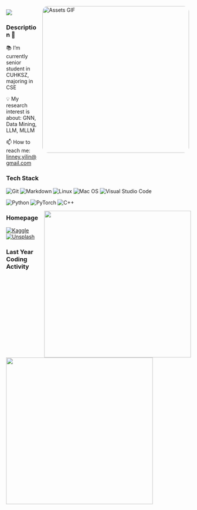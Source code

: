 
<img width="400px" style="margin: 5px 5px 10px 10px; border-radius: 15px;" align="right" alt="Assets GIF" src="assets/giphy.gif" />

![](https://komarev.com/ghpvc/?username=Lenny-Yilin)
### Description 👋

📚 I’m currently senior student in CUHKSZ, majoring in CSE

💡 My research interest is about: GNN, Data Mining, LLM, MLLM

📫 How to reach me: [linney.yilin@gmail.com](mailto:linney.yilin@gmail.com)
<!-- - 👯 I’m looking to collaborate on ... -->
<!-- - 🤔 I’m looking for help with ... -->
<!-- - 💬 Ask me about ... -->
<!-- - 😄 Pronouns: ... -->
<!-- - ⚡ Fun fact: ... -->

### Tech Stack

![Git](https://img.shields.io/badge/-Git-333333?style=flat&logo=git)
![Markdown](https://img.shields.io/badge/-Markdown-333333?style=flat&logo=markdown)
![Linux](https://img.shields.io/badge/-Linux-333333?style=flat&logo=Linux&logoColor=FCC624)
![Mac OS](https://img.shields.io/badge/-Mac%20OS-333333?style=flat&logo=apple)
![Visual Studio Code](https://img.shields.io/badge/Visual%20Studio%20Code-333333?style=flat&logo=visual-studio-code&logoColor=white)

![Python](https://img.shields.io/badge/-Python-333333?style=flat&logo=Python)
![PyTorch](https://img.shields.io/badge/-PyTorch-333333?style=flat&logo=pytorch)
![C++](https://img.shields.io/badge/-C%2B%2B-333333?style=flat&logo=c%2B%2B)

<img width="400px" align="right" src="https://wakatime.com/share/@018b2d56-3f39-4069-992e-2ad50513ffd3/c5a4a833-7549-460e-bfe8-265be8672cfa.svg" />

### Homepage
[![Kaggle](https://img.shields.io/badge/-Kaggle-333333?style=flat&logo=kaggle)](https://www.kaggle.com/tobyyang7)
[![Unsplash](https://img.shields.io/badge/-Unsplash-333333?style=flat&logo=unsplash)](https://unsplash.com/@tobyyang)

### Last Year Coding Activity

<img width="400px" src="https://wakatime.com/share/@018b2d56-3f39-4069-992e-2ad50513ffd3/4fcca31e-c596-4844-b8c9-d5ad9d700275.svg" />
<!--
**Lenny-Yilin/Lenny-Yilin** is a ✨ _special_ ✨ repository because its `README.md` (this file) appears on your GitHub profile.

Here are some ideas to get you started:

- 🔭 I’m currently working on ...
- 🌱 I’m currently learning ...
- 👯 I’m looking to collaborate on ...
- 🤔 I’m looking for help with ...
- 💬 Ask me about ...
- 📫 How to reach me: ...
- 😄 Pronouns: ...
- ⚡ Fun fact: ...
-->
